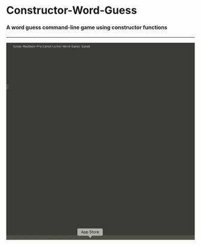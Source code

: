 # Constructor-Word-Guess
#### A word guess command-line game using constructor functions
___
![](words.gif)
